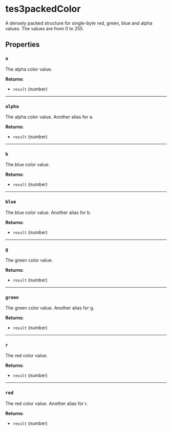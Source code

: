# tes3packedColor
<div class="search_terms" style="display: none">tes3packedcolor, packedcolor</div>

<!---
	This file is autogenerated. Do not edit this file manually. Your changes will be ignored.
	More information: https://github.com/MWSE/MWSE/tree/master/docs
-->

A densely packed structure for single-byte red, green, blue and alpha values. The values are from 0 to 255.

## Properties

### `a`
<div class="search_terms" style="display: none">a</div>

The alpha color value.

**Returns**:

* `result` (number)

***

### `alpha`
<div class="search_terms" style="display: none">alpha</div>

The alpha color value. Another alias for a.

**Returns**:

* `result` (number)

***

### `b`
<div class="search_terms" style="display: none">b</div>

The blue color value.

**Returns**:

* `result` (number)

***

### `blue`
<div class="search_terms" style="display: none">blue</div>

The blue color value. Another alias for b.

**Returns**:

* `result` (number)

***

### `g`
<div class="search_terms" style="display: none">g</div>

The green color value.

**Returns**:

* `result` (number)

***

### `green`
<div class="search_terms" style="display: none">green</div>

The green color value. Another alias for g.

**Returns**:

* `result` (number)

***

### `r`
<div class="search_terms" style="display: none">r</div>

The red color value.

**Returns**:

* `result` (number)

***

### `red`
<div class="search_terms" style="display: none">red</div>

The red color value. Another alias for r.

**Returns**:

* `result` (number)


